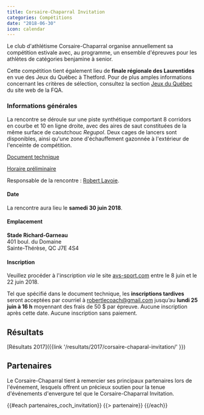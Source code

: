 ```yaml
---
title: Corsaire-Chaparral Invitation
categories: Compétitions
date: "2018-06-30"
icon: calendar
---
```


Le club d'athlétisme Corsaire-Chaparral organise annuellement sa compétition estivale avec, au programme, un ensemble d'épreuves pour les athlètes de catégories benjamine à senior.

Cette compétition tient également lieu de **finale régionale des Laurentides** en vue des Jeux du Québec à Thetford. Pour de plus amples informations concernant les critères de sélection, consultez la section [Jeux du Québec](http://athletisme-quebec.ca/jeux-du-quebec) du site web de la FQA.

### Informations générales

La rencontre se déroule sur une piste synthétique comportant 8 corridors en courbe et 10 en ligne droite, avec des aires de saut constituées de la même surface de caoutchouc *Regupol*. Deux cages de lancers sont disponibles, ainsi qu'une zone d'échauffement gazonnée à l'extérieur de l'enceinte de compétition.

[Document technique](https://corsaire-chaparral.org/medias/competitions/2018/corsaire-chaparal-invitation-2018-document-technique.pdf)

[Horaire préliminaire](https://corsaire-chaparral.org/medias/competitions/2018/coch-invitation-2018-horaire-provisoire.pdf)

<!--
[Liste des performances]({{link '/medias/competitions/2018/liste-perf-coch-invitation-2018.pdf' }}) _(mise à jour le 29 juin à 21 h)_.
-->

Responsable de la rencontre : [Robert Lavoie](mailto:robertlecoach@gmail.com).

#### Date

La rencontre aura lieu le **samedi 30 juin 2018**.

#### Emplacement

**Stade Richard-Garneau**  
401 boul. du Domaine  
Sainte-Thérèse, QC J7E 4S4

#### Inscription

Veuillez procéder à l'inscription *via* le site [avs-sport.com](https://www.avs-sport.com/main.php) entre le 8 juin et le 22 juin 2018.

Tel que spécifié dans le document technique, les **inscriptions tardives** seront acceptées par courriel à [robertlecoach@gmail.com](robertlecoach@gmail.com) jusqu’au **lundi 25 juin à 16 h** moyennant des frais de 50 $ par épreuve. Aucune inscription après cette date. Aucune inscription sans paiement.

<!--

#### Horaire des épreuves

* [Piste - DÉFINITIF]({{link '/medias/competitions/2017/corsaire-chaparal-invitation-2017-horaire-finale-piste-27-juin.pdf'}})
* [Pelouse - DÉFINITIF]({{link '/medias/competitions/2017/coch-invitation-2017-horaire-concours-final.pdf'}})

-->

## Résultats

[Résultats 2017]({{link '/resultats/2017/corsaire-chaparal-invitation/' }})

## Partenaires

Le Corsaire-Chaparral tient à remercier ses principaux partenaires lors de l'événement, lesquels offrent un précieux soutien pour la tenue d'événements d'envergure tel que le Corsaire-Chaparral Invitation.

{{#each partenaires_coch_invitation}}
{{> partenaire}}
{{/each}}

